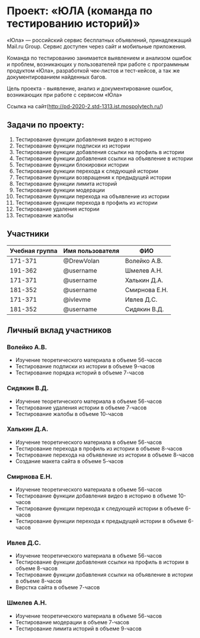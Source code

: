 # Проект: «ЮЛА (команда по тестированию историй)»

«Юла» — российский сервис бесплатных объявлений, принадлежащий Mail.ru Group. Сервис доступен через сайт и мобильные приложения.

Команда по тестированию занимается выявлением и анализом ошибок и проблем, возникающих у пользователей при работе с программным продуктом «Юла», разработкой чек-листов и тест-кейсов, а так же документированием найденных багов.

Цель проекта - выявление, анализ и документирование ошибок, возникающих при работе с сервисом «Юла»

Ссылка на сайт(http://pd-2020-2.std-1313.ist.mospolytech.ru/)

## Задачи по проекту:

1. Тестирование функции добавления видео в историю
2. Тестирование функции подписки из истории
3. Тестирование функции добавления ссылки на профиль в истории
4. Тестирование функции добавления ссылки на объявление в истории
5. Тестирование функции блокировки истории
6. Тестирование функции перехода к следующей истории
7. Тестирование функции возвращения к предыдущей истории
8. Тестирование функции лимита историй
9. Тестирование функции модерации
10. Тестирование функции перехода на объявление из истории
11. Тестирование функции перехода в профиль из истории
12. Тестирование удаления истории
13. Тестирование жалобы

## Участники

| Учебная группа | Имя пользователя | ФИО                      |
|----------------|------------------|--------------------------|
| 171-371        | @DrewVolan       | Волейко А.В.             |
| 191-362        | @username        | Шмелев А.Н.              |
| 171-371        | @username        | Халькин Д.А.             |
| 181-352        | @username        | Смирнова Е.Н.            |
| 171-371        | @ivlevme         | Ивлев Д.С.               |
| 181-352        | @username        | Сидякин В.Д.             |

## Личный вклад участников

### Волейко А.В.
  * Изучение теоретического материала в объеме 56-часов
  * Тестирование подписки из истории в объеме 9-часов
  * Тестирование порядка историй в объеме 7-часов
### Сидякин В.Д.
* Изучение теоретического материала в объеме 56-часов
* Тестирование удаления истории в объеме 7-часов
* Тестирование жалобы в объеме 10-часов
### Халькин Д.А.
* Изучение теоретического материала в объеме 56-часов
* Тестирование перехода в профиль из истории в объеме 8-часов
* Тестирование перехода на объявление из истории в объеме 8-часов
* Создание макета сайта в объеме 5-часов
### Смирнова Е.Н.
* Изучение теоретического материала в объеме 56-часов
* Тестирование функции добавления видео в историю в объеме 10-часов
* Тестирование функции перехода к следующей истории в объеме 6-часов
* Тестирование функции перехода к предыдущей истории в объеме 6-часов
### Ивлев Д.С.
* Изучение теоретического материала в объеме 56-часов
* Тестирование функции добавления ссылки на профиль в истории в объеме 8-часов
* Тестирование функции добавления ссылки на объявление в истории в объеме 8-часов
* Верстка сайта в объеме 7-часов

### Шмелев А.Н.
* Изучение теоретического материала в объеме 56-часов
* Тестирование модерации в объеме 7-часов
* Тестирование лимита историй в объеме 9-часов